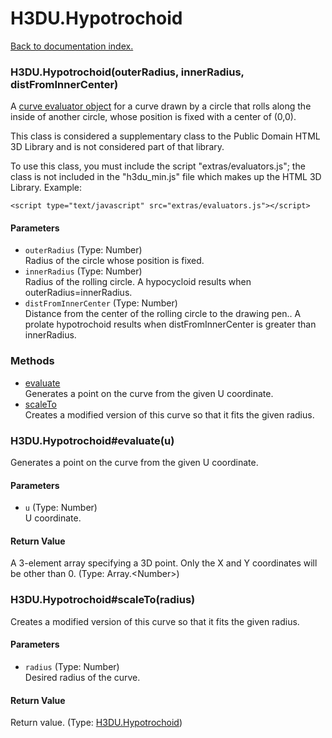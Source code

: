 # H3DU.Hypotrochoid

[Back to documentation index.](index.md)

 <a name='H3DU.Hypotrochoid'></a>
### H3DU.Hypotrochoid(outerRadius, innerRadius, distFromInnerCenter)

A <a href="H3DU.CurveEval.md#H3DU.CurveEval_vertex">curve evaluator object</a> for a curve drawn by a circle that rolls along the inside
of another circle, whose position is fixed with a center of (0,0).

This class is considered a supplementary class to the
Public Domain HTML 3D Library and is not considered part of that
library.

To use this class, you must include the script "extras/evaluators.js"; the
class is not included in the "h3du_min.js" file which makes up
the HTML 3D Library. Example:

    <script type="text/javascript" src="extras/evaluators.js"></script>

#### Parameters

* `outerRadius` (Type: Number)<br>
    Radius of the circle whose position is fixed.
* `innerRadius` (Type: Number)<br>
    Radius of the rolling circle. A hypocycloid results when outerRadius=innerRadius.
* `distFromInnerCenter` (Type: Number)<br>
    Distance from the center of the rolling circle to the drawing pen.. A prolate hypotrochoid results when distFromInnerCenter is greater than innerRadius.

### Methods

* [evaluate](#H3DU.Hypotrochoid_evaluate)<br>Generates a point on the curve from the given U coordinate.
* [scaleTo](#H3DU.Hypotrochoid_scaleTo)<br>Creates a modified version of this curve so that it
fits the given radius.

 <a name='H3DU.Hypotrochoid_evaluate'></a>
### H3DU.Hypotrochoid#evaluate(u)

Generates a point on the curve from the given U coordinate.

#### Parameters

* `u` (Type: Number)<br>
    U coordinate.

#### Return Value

A 3-element array specifying a 3D point.
Only the X and Y coordinates will be other than 0. (Type: Array.&lt;Number>)

 <a name='H3DU.Hypotrochoid_scaleTo'></a>
### H3DU.Hypotrochoid#scaleTo(radius)

Creates a modified version of this curve so that it
fits the given radius.

#### Parameters

* `radius` (Type: Number)<br>
    Desired radius of the curve.

#### Return Value

Return value. (Type: <a href="H3DU.Hypotrochoid.md">H3DU.Hypotrochoid</a>)

